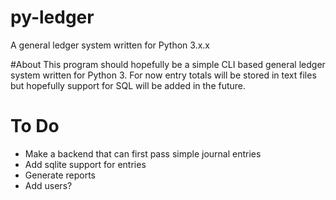 # py-ledger
A general ledger system written for Python 3.x.x

#About
This program should hopefully be a simple CLI based general ledger system written for Python 3. For now entry totals will be stored in text files but hopefully support for SQL will be added in the future.

# To Do
- Make a backend that can first pass simple journal entries
- Add sqlite support for entries
- Generate reports
- Add users?
